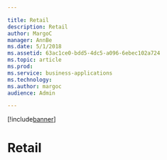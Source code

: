 ```yaml
---

title: Retail
description: Retail
author: MargoC
manager: AnnBe
ms.date: 5/1/2018
ms.assetid: 63ac1ce0-bdd5-4dc5-a096-6ebec102a724
ms.topic: article
ms.prod: 
ms.service: business-applications
ms.technology: 
ms.author: margoc
audience: Admin

---
```


[!include[banner](../../includes/banner.md)]

#  Retail


